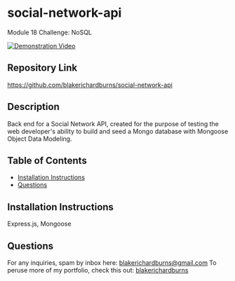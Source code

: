 # social-network-api
Module 18 Challenge: NoSQL

[![Demonstration Video](https://img.youtube.com/vi/RmH8fCtmXp4/maxresdefault.jpg)](https:/RmH8fCtmXp4/youtu.be/ )

## Repository Link
https://github.com/blakerichardburns/social-network-api

## Description
Back end for a Social Network API, created for the purpose of testing the web developer's ability to build and seed a Mongo database with Mongoose Object Data Modeling.

 ## Table of Contents
  * [Installation Instructions](#installation-instructions)
  * [Questions](#questions)
  
  ## Installation Instructions
  Express.js, Mongoose
  
  ## Questions
  For any inquiries, spam by inbox here: blakerichardburns@gmail.com
  To peruse more of my portfolio, check this out: [blakerichardburns](https://github.com/blakerichardburns)